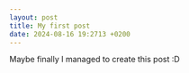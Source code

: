 ```yaml
---
layout: post
title: My first post
date: 2024-08-16 19:2713 +0200
---
```


Maybe finally I managed to create this post :D 
